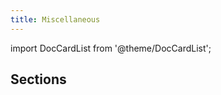 ```yaml
---
title: Miscellaneous
---
```


import DocCardList from '@theme/DocCardList';

## Sections

<DocCardList />